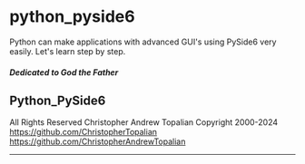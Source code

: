 # python_pyside6
Python can make applications with advanced GUI's using PySide6 very easily. Let's learn step by step.

##### Dedicated to God the Father

## Python_PySide6
All Rights Reserved Christopher Andrew Topalian Copyright 2000-2024
https://github.com/ChristopherTopalian 
https://github.com/ChristopherAndrewTopalian

---


